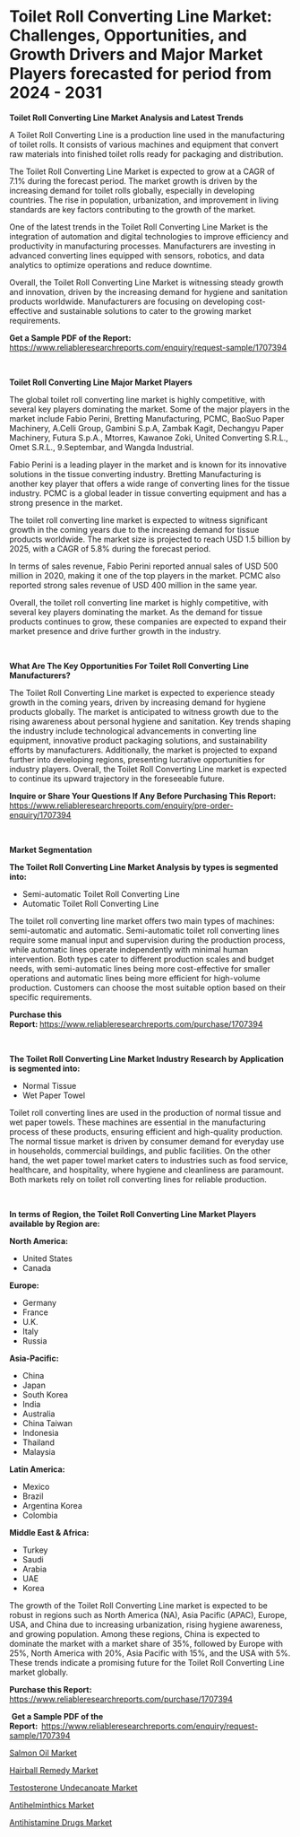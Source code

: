 <p><h1>Toilet Roll Converting Line Market: Challenges, Opportunities, and Growth Drivers and Major Market Players forecasted for period from 2024 - 2031</h1></p><p><strong>Toilet Roll Converting Line Market Analysis and Latest Trends</strong></p>
<p><p>A Toilet Roll Converting Line is a production line used in the manufacturing of toilet rolls. It consists of various machines and equipment that convert raw materials into finished toilet rolls ready for packaging and distribution.</p><p>The Toilet Roll Converting Line Market is expected to grow at a CAGR of 7.1% during the forecast period. The market growth is driven by the increasing demand for toilet rolls globally, especially in developing countries. The rise in population, urbanization, and improvement in living standards are key factors contributing to the growth of the market.</p><p>One of the latest trends in the Toilet Roll Converting Line Market is the integration of automation and digital technologies to improve efficiency and productivity in manufacturing processes. Manufacturers are investing in advanced converting lines equipped with sensors, robotics, and data analytics to optimize operations and reduce downtime.</p><p>Overall, the Toilet Roll Converting Line Market is witnessing steady growth and innovation, driven by the increasing demand for hygiene and sanitation products worldwide. Manufacturers are focusing on developing cost-effective and sustainable solutions to cater to the growing market requirements.</p></p>
<p><strong>Get a Sample PDF of the Report:&nbsp;</strong> <a href="https://www.reliableresearchreports.com/enquiry/request-sample/1707394">https://www.reliableresearchreports.com/enquiry/request-sample/1707394</a></p>
<p>&nbsp;</p>
<p><strong>Toilet Roll Converting Line Major Market Players</strong></p>
<p><p>The global toilet roll converting line market is highly competitive, with several key players dominating the market. Some of the major players in the market include Fabio Perini, Bretting Manufacturing, PCMC, BaoSuo Paper Machinery, A.Celli Group, Gambini S.p.A, Zambak Kagit, Dechangyu Paper Machinery, Futura S.p.A., Mtorres, Kawanoe Zoki, United Converting S.R.L., Omet S.R.L., 9.Septembar, and Wangda Industrial.</p><p>Fabio Perini is a leading player in the market and is known for its innovative solutions in the tissue converting industry. Bretting Manufacturing is another key player that offers a wide range of converting lines for the tissue industry. PCMC is a global leader in tissue converting equipment and has a strong presence in the market.</p><p>The toilet roll converting line market is expected to witness significant growth in the coming years due to the increasing demand for tissue products worldwide. The market size is projected to reach USD 1.5 billion by 2025, with a CAGR of 5.8% during the forecast period.</p><p>In terms of sales revenue, Fabio Perini reported annual sales of USD 500 million in 2020, making it one of the top players in the market. PCMC also reported strong sales revenue of USD 400 million in the same year.</p><p>Overall, the toilet roll converting line market is highly competitive, with several key players dominating the market. As the demand for tissue products continues to grow, these companies are expected to expand their market presence and drive further growth in the industry.</p></p>
<p>&nbsp;</p>
<p><strong>What Are The Key Opportunities For Toilet Roll Converting Line Manufacturers?</strong></p>
<p><p>The Toilet Roll Converting Line market is expected to experience steady growth in the coming years, driven by increasing demand for hygiene products globally. The market is anticipated to witness growth due to the rising awareness about personal hygiene and sanitation. Key trends shaping the industry include technological advancements in converting line equipment, innovative product packaging solutions, and sustainability efforts by manufacturers. Additionally, the market is projected to expand further into developing regions, presenting lucrative opportunities for industry players. Overall, the Toilet Roll Converting Line market is expected to continue its upward trajectory in the foreseeable future.</p></p>
<p><strong>Inquire or Share Your Questions If Any Before Purchasing This Report:</strong> <a href="https://www.reliableresearchreports.com/enquiry/pre-order-enquiry/1707394">https://www.reliableresearchreports.com/enquiry/pre-order-enquiry/1707394</a></p>
<p>&nbsp;</p>
<p><strong>Market Segmentation</strong></p>
<p><strong>The Toilet Roll Converting Line Market Analysis by types is segmented into:</strong></p>
<p><ul><li>Semi-automatic Toilet Roll Converting Line</li><li>Automatic Toilet Roll Converting Line</li></ul></p>
<p><p>The toilet roll converting line market offers two main types of machines: semi-automatic and automatic. Semi-automatic toilet roll converting lines require some manual input and supervision during the production process, while automatic lines operate independently with minimal human intervention. Both types cater to different production scales and budget needs, with semi-automatic lines being more cost-effective for smaller operations and automatic lines being more efficient for high-volume production. Customers can choose the most suitable option based on their specific requirements.</p></p>
<p><strong>Purchase this Report:&nbsp;</strong><a href="https://www.reliableresearchreports.com/purchase/1707394">https://www.reliableresearchreports.com/purchase/1707394</a></p>
<p>&nbsp;</p>
<p><strong>The Toilet Roll Converting Line Market Industry Research by Application is segmented into:</strong></p>
<p><ul><li>Normal Tissue</li><li>Wet Paper Towel</li></ul></p>
<p><p>Toilet roll converting lines are used in the production of normal tissue and wet paper towels. These machines are essential in the manufacturing process of these products, ensuring efficient and high-quality production. The normal tissue market is driven by consumer demand for everyday use in households, commercial buildings, and public facilities. On the other hand, the wet paper towel market caters to industries such as food service, healthcare, and hospitality, where hygiene and cleanliness are paramount. Both markets rely on toilet roll converting lines for reliable production.</p></p>
<p>&nbsp;</p>
<p><strong>In terms of Region, the Toilet Roll Converting Line Market Players available by Region are:</strong></p>
<p>
    <p> <strong> North America: </strong>
        <ul>
            <li>United States</li>
            <li>Canada</li>
        </ul>
        </p> 
    <p> <strong> Europe: </strong>
        <ul>
            <li>Germany</li>
            <li>France</li>
            <li>U.K.</li>
            <li>Italy</li>
            <li>Russia</li>
        </ul>
        </p> 
    <p> <strong> Asia-Pacific: </strong>
        <ul>
            <li>China</li>
            <li>Japan</li>
            <li>South Korea</li>
            <li>India</li>
            <li>Australia</li>
            <li>China Taiwan</li>
            <li>Indonesia</li>
            <li>Thailand</li>
            <li>Malaysia</li>
        </ul>
        </p> 
    <p> <strong> Latin America: </strong>
        <ul>
            <li>Mexico</li>
            <li>Brazil</li>
            <li>Argentina Korea</li>
            <li>Colombia</li>
        </ul>
        </p> 
    <p> <strong> Middle East & Africa: </strong>
        <ul>
            <li>Turkey</li>
            <li>Saudi</li>
            <li>Arabia</li>
            <li>UAE</li>
            <li>Korea</li>
        </ul>
    </p>
    </p>
<p><p>The growth of the Toilet Roll Converting Line market is expected to be robust in regions such as North America (NA), Asia Pacific (APAC), Europe, USA, and China due to increasing urbanization, rising hygiene awareness, and growing population. Among these regions, China is expected to dominate the market with a market share of 35%, followed by Europe with 25%, North America with 20%, Asia Pacific with 15%, and the USA with 5%. These trends indicate a promising future for the Toilet Roll Converting Line market globally.</p></p>
<p><strong>Purchase this Report: </strong><a href="https://www.reliableresearchreports.com/purchase/1707394">https://www.reliableresearchreports.com/purchase/1707394</a></p>
<p>&nbsp;<strong>Get a Sample PDF of the Report:&nbsp;&nbsp;</strong><a href="https://www.reliableresearchreports.com/enquiry/request-sample/1707394">https://www.reliableresearchreports.com/enquiry/request-sample/1707394</a></p>
<p><strong></strong></p>
<p><p><a href="https://medium.com/@raymondgray765/salmon-oil-market-size-and-market-trends-complete-industry-overview-2024-to-2031-d5745f4b3d66">Salmon Oil Market</a></p><p><a href="https://medium.com/@raymondgray765/hairball-remedy-market-comprehensive-assessment-by-type-application-and-geography-8ab505e2039b">Hairball Remedy Market</a></p><p><a href="https://medium.com/@v27092023/testosterone-undecanoate-market-size-cagr-trends-2024-2030-6c9d136d4db2">Testosterone Undecanoate Market</a></p><p><a href="https://medium.com/@linabernier/antihelminthics-market-trends-and-market-analysis-forecasted-for-period-2024-2031-3340a944530d">Antihelminthics Market</a></p><p><a href="https://medium.com/@linabernier/antihistamine-drugs-market-analysis-and-sze-forecasted-for-period-from-2024-to-2031-89b51c46941e">Antihistamine Drugs Market</a></p></p>